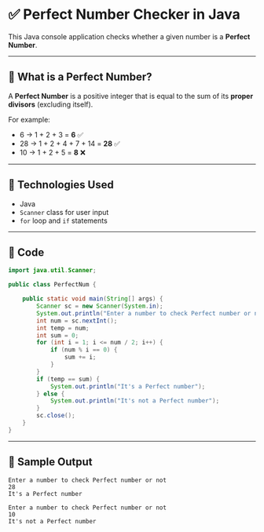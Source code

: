 # ✅ Perfect Number Checker in Java

This Java console application checks whether a given number is a **Perfect Number**.

---

## 📘 What is a Perfect Number?

A **Perfect Number** is a positive integer that is equal to the sum of its **proper divisors** (excluding itself).

For example:
- 6 → 1 + 2 + 3 = **6** ✅
- 28 → 1 + 2 + 4 + 7 + 14 = **28** ✅
- 10 → 1 + 2 + 5 = **8** ❌

---

## 🧰 Technologies Used

- Java
- `Scanner` class for user input
- `for` loop and `if` statements

---

## 📝 Code

```java
import java.util.Scanner;

public class PerfectNum {

    public static void main(String[] args) {
        Scanner sc = new Scanner(System.in);
        System.out.println("Enter a number to check Perfect number or not");
        int num = sc.nextInt();
        int temp = num;
        int sum = 0;
        for (int i = 1; i <= num / 2; i++) {
            if (num % i == 0) {
                sum += i;
            }
        }
        if (temp == sum) {
            System.out.println("It's a Perfect number");
        } else {
            System.out.println("It's not a Perfect number");
        }
        sc.close();
    }
}
```
---
## 🧪 Sample Output
```
Enter a number to check Perfect number or not
28
It's a Perfect number

Enter a number to check Perfect number or not
10
It's not a Perfect number
```
